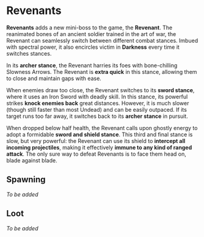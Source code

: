 # Revenants

**Revenants** adds a new mini-boss to the game, the **Revenant**. The reanimated bones of an ancient soldier  trained in the art of war, the Revenant can seamlessly switch between different combat stances. Imbued with spectral power, it also encircles victim in **Darkness** every time it switches stances.

In its **archer stance**, the Revenant harries its foes with bone-chilling Slowness Arrows. The Revenant is **extra quick** in this stance, allowing them to close and maintain gaps with ease.

When enemies draw too close, the Revenant switches to its **sword stance**, where it uses an Iron Sword with deadly skill. In this stance, its powerful strikes **knock enemies back** great distances. However, it is much slower (though still faster than most Undead) and can be easily outpaced. If its target runs too far away, it switches back to its **archer stance** in pursuit.

When dropped below half health, the Revenant calls upon ghostly energy to adopt a formidable **sword and shield stance**. This third and final stance is slow, but very powerful: the Revenant can use its shield to **intercept all incoming projectiles**, making it effectively **immune to any kind of ranged attack**. The only sure way to defeat Revenants is to face them head on, blade against blade.

## Spawning

*To be added*

## Loot

*To be added*
